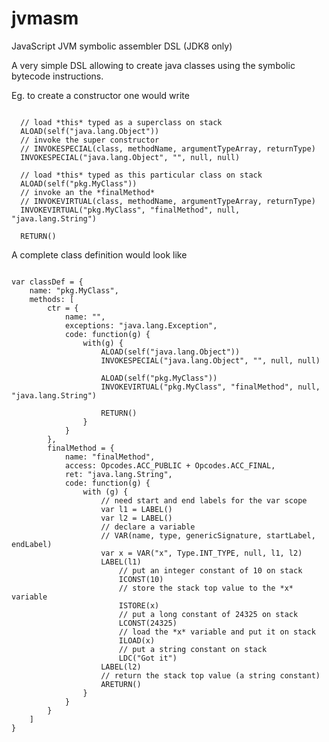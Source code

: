 jvmasm
======

JavaScript JVM symbolic assembler DSL (JDK8 only)

A very simple DSL allowing to create java classes using the symbolic bytecode instructions.

Eg. to create a constructor one would write

<pre><code>
  // load *this* typed as a superclass on stack
  ALOAD(self("java.lang.Object"))
  // invoke the super constructor
  // INVOKESPECIAL(class, methodName, argumentTypeArray, returnType)
  INVOKESPECIAL("java.lang.Object", "<init>", null, null)

  // load *this* typed as this particular class on stack
  ALOAD(self("pkg.MyClass"))
  // invoke an the *finalMethod*
  // INVOKEVIRTUAL(class, methodName, argumentTypeArray, returnType)
  INVOKEVIRTUAL("pkg.MyClass", "finalMethod", null, "java.lang.String")

  RETURN()
</code></pre>

A complete class definition would look like

<pre><code>
var classDef = {
    name: "pkg.MyClass",
    methods: [
        ctr = {
            name: "<init>",
            exceptions: "java.lang.Exception",
            code: function(g) {
                with(g) {
                    ALOAD(self("java.lang.Object"))
                    INVOKESPECIAL("java.lang.Object", "<init>", null, null)

                    ALOAD(self("pkg.MyClass"))
                    INVOKEVIRTUAL("pkg.MyClass", "finalMethod", null, "java.lang.String")

                    RETURN()
                }
            }
        },
        finalMethod = {
            name: "finalMethod",
            access: Opcodes.ACC_PUBLIC + Opcodes.ACC_FINAL,
            ret: "java.lang.String",
            code: function(g) {
                with (g) {
                    // need start and end labels for the var scope
                    var l1 = LABEL()
                    var l2 = LABEL()
                    // declare a variable
                    // VAR(name, type, genericSignature, startLabel, endLabel)
                    var x = VAR("x", Type.INT_TYPE, null, l1, l2)
                    LABEL(l1)
                        // put an integer constant of 10 on stack
                        ICONST(10)
                        // store the stack top value to the *x* variable
                        ISTORE(x)
                        // put a long constant of 24325 on stack
                        LCONST(24325)
                        // load the *x* variable and put it on stack
                        ILOAD(x)
                        // put a string constant on stack
                        LDC("Got it")
                    LABEL(l2)
                    // return the stack top value (a string constant)
                    ARETURN()
                }
            }
        }
    ]
}
</code></pre>
